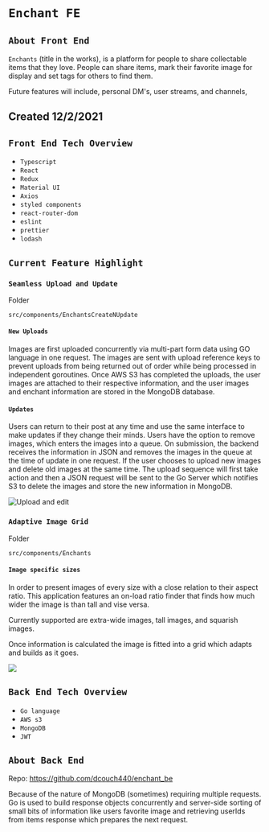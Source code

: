 # `Enchant FE`

## `About Front End`
  
`Enchants` (title in the works), is a platform for people to share collectable items that they love. People can share items, mark their favorite image for display and set tags for others to find them.
  
Future features will include, personal DM's, user streams, and channels,
  

## Created 12/2/2021

## `Front End Tech Overview`
  - `Typescript`
  - `React`
  - `Redux`
  - `Material UI`
  - `Axios`
  - `styled components`
  - `react-router-dom`
  - `eslint`
  - `prettier`
  - `lodash`

## `Current Feature Highlight`
  
### `Seamless Upload and Update`
Folder
  
```
src/components/EnchantsCreateNUpdate
```
#### `New Uploads`
  
Images are first uploaded concurrently via multi-part form data using GO language in one request. The images are sent with upload reference keys to prevent uploads from being returned out of order while being processed in independent goroutines. Once AWS S3 has completed the uploads, the user images are attached to their respective information, and the user images and enchant information are stored in the MongoDB database.
  
#### `Updates`
  
Users can return to their post at any time and use the same interface to make updates if they change their minds. Users have the option to remove images, which enters the images into a queue. On submission, the backend receives the information in JSON and removes the images in the queue at the time of update in one request. If the user chooses to upload new images and delete old images at the same time. The upload sequence will first take action and then a JSON request will be sent to the Go Server which notifies S3 to delete the images and store the new information in MongoDB.
  
![Upload and edit](https://res.cloudinary.com/dbyretay5/image/upload/v1642193486/enchant-repo/Enchants_form_myrrid.png)

### `Adaptive Image Grid`
Folder

```
src/components/Enchants
```

#### `Image specific sizes`

In order to present images of every size with a close relation to their aspect ratio. This application features an on-load ratio finder that finds how much wider the image is than tall and vise versa.
  
Currently supported are extra-wide images, tall images, and squarish images.
  
Once information is calculated the image is fitted into a grid which adapts and builds as it goes.
  
<img src="https://res.cloudinary.com/dbyretay5/image/upload/v1641251941/enchant-repo/Enchant_Display_ghxoku.png" />
  
## `Back End Tech Overview`
  - `Go language`
  - `AWS s3`
  - `MongoDB`
  - `JWT`

## `About Back End`

Repo: https://github.com/dcouch440/enchant_be

Because of the nature of MongoDB (sometimes) requiring multiple requests. Go is used to build response objects concurrently and server-side sorting of small bits of information like users favorite image and retrieving userIds from items response which prepares the next request.
  
